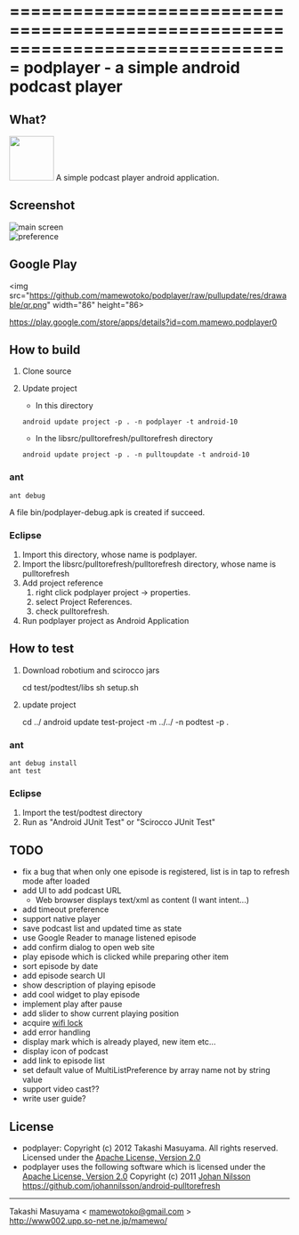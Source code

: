 ===============================================================================
podplayer - a simple android podcast player
===============================================================================

What?
----------
<img src="https://github.com/mamewotoko/podplayer/raw/pullupdate/res/drawable-hdpi/ic_launcher.png" width="80" height="80">
A simple podcast player android application.

Screenshot
----------
![main screen](https://github.com/mamewotoko/podplayer/raw/pullupdate/doc/mainscreen.png)    
![preference](https://github.com/mamewotoko/podplayer/raw/pullupdate/doc/preference.png)

Google Play
------------
<img src="https://github.com/mamewotoko/podplayer/raw/pullupdate/res/drawable/qr.png" width="86" height="86>

https://play.google.com/store/apps/details?id=com.mamewo.podplayer0

How to build
------------
1. Clone source
2. Update project
    * In this directory

     `android update project -p . -n podplayer -t android-10`
    * In the libsrc/pulltorefresh/pulltorefresh directory

     `android update project -p . -n pulltoupdate -t android-10`

### ant
    ant debug
A file bin/podplayer-debug.apk is created if succeed.

### Eclipse
1. Import this directory, whose name is podplayer.
2. Import the libsrc/pulltorefresh/pulltorefresh directory, whose name is pulltorefresh
3. Add project reference
    1. right click podplayer project -> properties. 
    2. select Project References. 
    3. check pulltorefresh. 
4. Run podplayer project as Android Application

How to test
-----------
1. Download robotium and scirocco jars

    cd test/podtest/libs
    sh setup.sh
2. update project

    cd ../
    android update test-project -m ../../ -n podtest -p .

### ant
    ant debug install
    ant test

### Eclipse
1. Import the test/podtest directory
2. Run as "Android JUnit Test" or "Scirocco JUnit Test"

TODO
----------
* fix a bug that when only one episode is registered, list is in tap to refresh mode after loaded
* add UI to add podcast URL
    * Web browser displays text/xml as content (I want intent...)
* add timeout preference
* support native player
* save podcast list and updated time as state
* use Google Reader to manage listened episode
* add confirm dialog to open web site
* play episode which is clicked while preparing other item
* sort episode by date
* add episode search UI
* show description of playing episode
* add cool widget to play episode
* implement play after pause
* add slider to show current playing position
* acquire [wifi lock](http://developer.android.com/reference/android/net/wifi/WifiManager.WifiLock.html)
* add error handling
* display mark which is already played, new item etc...
* display icon of podcast
* add link to episode list
* set default value of MultiListPreference by array name not by string value
* support video cast??
* write user guide?

License
----------
* podplayer: Copyright (c) 2012 Takashi Masuyama. All rights reserved. 
Licensed under the [Apache License, Version 2.0](http://www.apache.org/licenses/LICENSE-2.0.html)
* podplayer uses the following software which is licensed under the 
[Apache License, Version 2.0](http://www.apache.org/licenses/LICENSE-2.0.html) 
Copyright (c) 2011 [Johan Nilsson](http://markupartist.com) 
https://github.com/johannilsson/android-pulltorefresh

----
Takashi Masuyama < mamewotoko@gmail.com >  
http://www002.upp.so-net.ne.jp/mamewo/
